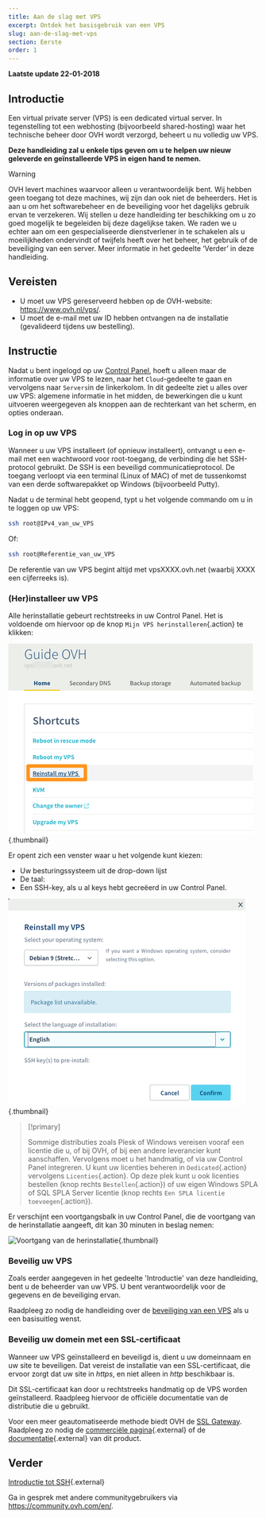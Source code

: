```yaml
---
title: Aan de slag met VPS
excerpt: Ontdek het basisgebruik van een VPS
slug: aan-de-slag-met-vps 
section: Eerste 
order: 1
---
```


**Laatste update 22-01-2018**
 
## Introductie

Een virtual private server (VPS) is een dedicated virtual server. In tegenstelling tot een webhosting (bijvoorbeeld shared-hosting) waar het technische beheer door OVH wordt verzorgd, beheert u nu volledig uw VPS.

**Deze handleiding zal u enkele tips geven om u te helpen uw nieuw geleverde en geïnstalleerde VPS in eigen hand te nemen.**


> [!warning]
>
> OVH levert machines waarvoor alleen u verantwoordelijk bent. Wij hebben geen toegang tot deze machines, wij zijn dan ook niet de beheerders. Het is aan u om het softwarebeheer en de beveiliging voor het dagelijks gebruik ervan te verzekeren. Wij stellen u deze handleiding ter beschikking om u zo goed mogelijk te begeleiden bij deze dagelijkse taken. We raden we u echter aan om een gespecialiseerde dienstverlener in te schakelen als u moeilijkheden ondervindt of twijfels heeft over het beheer, het gebruik of de beveiliging van een server. Meer informatie in het gedeelte ‘Verder’ in deze handleiding.
> 


## Vereisten

- U moet uw VPS gereserveerd hebben op de OVH-website: <https://www.ovh.nl/vps/>. 
- U moet de e-mail met uw ID hebben ontvangen na de installatie (gevalideerd tijdens uw bestelling).


## Instructie

Nadat u bent ingelogd op uw [Control Panel](https://www.ovh.com/auth/?action=gotomanager), hoeft u alleen maar de informatie over uw VPS te lezen, naar het `Cloud`-gedeelte te gaan en vervolgens naar `Servers`in de linkerkolom. In dit gedeelte ziet u alles over uw VPS: algemene informatie in het midden, de bewerkingen die u kunt uitvoeren weergegeven als knoppen aan de rechterkant van het scherm, en opties onderaan.

### Log in op uw VPS

Wanneer u uw VPS installeert (of opnieuw installeert), ontvangt u een e-mail met een wachtwoord voor root-toegang, de verbinding die het SSH-protocol gebruikt. De SSH is een beveiligd communicatieprotocol. De toegang verloopt via een terminal (Linux of MAC) of met de tussenkomst van een derde softwarepakket op Windows (bijvoorbeeld Putty).

Nadat u de terminal hebt geopend, typt u het volgende commando om u in te loggen op uw VPS:

```sh
ssh root@IPv4_van_uw_VPS
```

Of:

```sh
ssh root@Referentie_van_uw_VPS
```

De referentie van uw VPS begint altijd met vpsXXXX.ovh.net (waarbij XXXX een cijferreeks is).


### (Her)installeer uw VPS

Alle herinstallatie gebeurt rechtstreeks in uw Control Panel. Het is voldoende om hiervoor op de knop `Mijn VPS herinstalleren`{.action} te klikken:

![Herinstallatie van de VPS](images/reinstall_manager.png){.thumbnail}

Er opent zich een venster waar u het volgende kunt kiezen:

- Uw besturingssysteem uit de drop-down lijst
- De taal:
- Een SSH-key, als u al keys hebt gecreëerd in uw Control Panel.


![Keuzemenu voor de herinstallatie](images/reinstall_menu.png){.thumbnail}

> [!primary]
>
> Sommige distributies zoals Plesk of Windows vereisen vooraf een licentie die u, of bij OVH, of bij een andere leverancier kunt aanschaffen. Vervolgens moet u het handmatig, of via uw Control Panel integreren. U kunt uw licenties beheren in `Dedicated`{.action} vervolgens `Licenties`{.action}. Op deze plek kunt u ook licenties bestellen (knop rechts `Bestellen`{.action}) of uw eigen Windows SPLA of SQL SPLA Server licentie (knop rechts `Een SPLA licentie toevoegen`{.action}).
> 

Er verschijnt een voortgangsbalk in uw Control Panel, die de voortgang van de herinstallatie aangeeft, dit kan 30 minuten in beslag nemen:

![Voortgang van de herinstallatie](images/reinstall_task.png){.thumbnail}


### Beveilig uw VPS

Zoals eerder aangegeven in het gedeelte 'Introductie' van deze handleiding, bent u de beheerder van uw VPS. U bent verantwoordelijk voor de gegevens en de beveiliging ervan.

Raadpleeg zo nodig de handleiding over de [beveiliging van een VPS](https://docs.ovh.com/nl/vps/tips-beveiliging-vps/) als u een basisuitleg wenst.


### Beveilig uw domein met een SSL-certificaat

Wanneer uw VPS geïnstalleerd en beveiligd is, dient u uw domeinnaam en uw site te beveiligen. Dat vereist de installatie van een SSL-certificaat, die ervoor zorgt dat uw site in *https*, en niet alleen in *http* beschikbaar is.

Dit SSL-certificaat kan door u rechtstreeks handmatig op de VPS worden geïnstalleerd. Raadpleeg hiervoor de officiële documentatie van de distributie die u gebruikt.

Voor een meer geautomatiseerde methode biedt OVH de [SSL Gateway](https://www.ovh.nl/ssl-gateway/). Raadpleeg zo nodig de [commerciële pagina](https://www.ovh.nl/ssl-gateway/){.external} of de [documentatie](https://docs.ovh.com/nl/ssl-gateway/){.external} van dit product.

## Verder

[Introductie tot SSH](https://docs.ovh.com/nl/dedicated/ssh-introductie/){.external}

Ga in gesprek met andere communitygebruikers via <https://community.ovh.com/en/>.